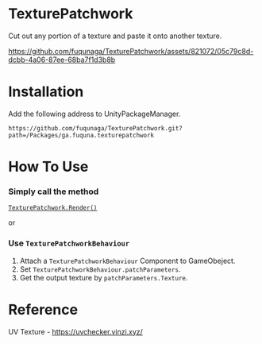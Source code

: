 # TexturePatchwork
Cut out any portion of a texture and paste it onto another texture.

https://github.com/fuqunaga/TexturePatchwork/assets/821072/05c79c8d-dcbb-4a06-87ee-68ba7f1d3b8b


# Installation
Add the following address to UnityPackageManager.

```
https://github.com/fuqunaga/TexturePatchwork.git?path=/Packages/ga.fuquna.texturepatchwork
```

# How To Use

### Simply call the method
[`TexturePatchwork.Render()`](https://github.com/fuqunaga/TexturePatchwork/blob/main/Packages/ga.fuquna.texturepatchwork/Scripts/TexturePatchwork.cs#L24)

or

### Use `TexturePatchworkBehaviour`

1. Attach a `TexturePatchworkBehaviour` Component to GameObeject.
2. Set `TexturePatchworkBehaviour.patchParameters`.
3. Get the output texture by `patchParameters.Texture`.


# Reference
UV Texture - https://uvchecker.vinzi.xyz/
